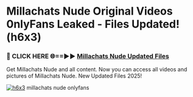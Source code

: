 # Millachats Nude Original Videos 0nlyFans Leaked - Files Updated! (h6x3)

<h3>🔴 CLICK HERE 🌐==►► <a href="https://tinyurl.com/yrmya6cz" rel="nofollow">Millachats Nude Updated Files</a></h3>

Get Millachats Nude and all content. Now you can access all videos and pictures of Millachats Nude. New Updated Files 2025!

[![h6x3](https://i.imgur.com/FMdXYCs.gif)](https://tinyurl.com/yrmya6cz)
millachats nude onlyfans